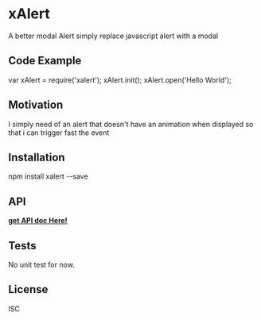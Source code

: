 # xAlert

A better modal Alert 
simply replace javascript alert with a modal

## Code Example
 
 
var xAlert = require('xalert');
xAlert.init();
xAlert.open('Hello World');

## Motivation

I simply need of an alert that doesn't have an animation when displayed so that i can trigger fast the event

## Installation

npm install xalert --save

## API
**[get API doc Here!](https://github.com/UnKitties/xAlert/blob/master/doc/MD_API_doc/API.md)**

## Tests

No unit test for now.


## License
ISC
